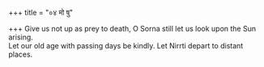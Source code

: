 +++
title = "०४ मो षु"

+++
Give us not up as prey to death, O Sorna still let us look upon the Sun arising.  
     Let our old age with passing days be kindly. Let Nirrti depart to distant places.